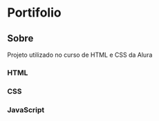 <h1 >Portifolio</h1>


 <h2>Sobre</h2>
 <p>Projeto utilizado no curso de HTML e CSS da Alura</p>
 <div>
 <h3>HTML</h6>
  <h3>CSS</h6>
   <h3>JavaScript</h6>

   
 </div>
